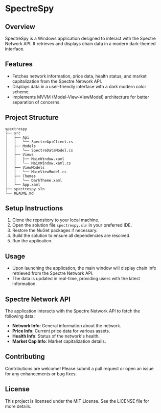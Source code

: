 # SpectreSpy

## Overview
SpectreSpy is a Windows application designed to interact with the Spectre Network API. It retrieves and displays chain data in a modern dark-themed interface.

## Features
- Fetches network information, price data, health status, and market capitalization from the Spectre Network API.
- Displays data in a user-friendly interface with a dark modern color scheme.
- Implements MVVM (Model-View-ViewModel) architecture for better separation of concerns.

## Project Structure
```
spectrespy
├── src
│   ├── Api
│   │   └── SpectreApiClient.cs
│   ├── Models
│   │   └── SpectreDataModel.cs
│   ├── Views
│   │   ├── MainWindow.xaml
│   │   └── MainWindow.xaml.cs
│   ├── ViewModels
│   │   └── MainViewModel.cs
│   ├── Themes
│   │   └── DarkTheme.xaml
│   └── App.xaml
├── spectrespy.sln
└── README.md
```

## Setup Instructions
1. Clone the repository to your local machine.
2. Open the solution file `spectrespy.sln` in your preferred IDE.
3. Restore the NuGet packages if necessary.
4. Build the solution to ensure all dependencies are resolved.
5. Run the application.

## Usage
- Upon launching the application, the main window will display chain info retrieved from the Spectre Network API.
- The data is updated in real-time, providing users with the latest information.

## Spectre Network API
The application interacts with the Spectre Network API to fetch the following data:
- **Network Info**: General information about the network.
- **Price Info**: Current price data for various assets.
- **Health Info**: Status of the network's health.
- **Market Cap Info**: Market capitalization details.

## Contributing
Contributions are welcome! Please submit a pull request or open an issue for any enhancements or bug fixes.

## License
This project is licensed under the MIT License. See the LICENSE file for more details.

